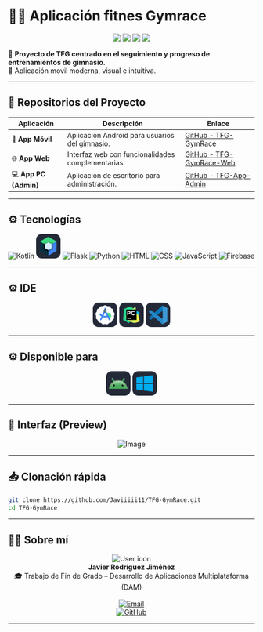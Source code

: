 # 🏋️‍♀️ Aplicación fitnes **Gymrace**

<p align="center">
  <img src="https://img.shields.io/github/stars/Javiiiii11/TFG-GymRace?style=flat-square" />
  <img src="https://img.shields.io/github/forks/Javiiiii11/TFG-GymRace?style=flat-square" />
  <img src="https://img.shields.io/github/issues/Javiiiii11/TFG-GymRace?style=flat-square" />
  <img src="https://img.shields.io/github/license/Javiiiii11/TFG-GymRace?style=flat-square" />
</p>

🎯 **Proyecto de TFG centrado en el seguimiento y progreso de entrenamientos de gimnasio.**  
📱 Aplicación movil moderna, visual e intuitiva.

---

## 🔗 Repositorios del Proyecto

<div align="center">

| Aplicación         | Descripción                                        | Enlace                                                                 |
|--------------------|----------------------------------------------------|------------------------------------------------------------------------|
| 📱 **App Móvil**      | Aplicación Android para usuarios del gimnasio.     | [GitHub - TFG-GymRace](https://github.com/Javiiiii11/TFG-GymRace)     |
| 🌐 **App Web**        | Interfaz web con funcionalidades complementarias.  | [GitHub - TFG-GymRace-Web](https://github.com/Javiiiii11/TFG-GymRace-Web) |
| 💻 **App PC (Admin)** | Aplicación de escritorio para administración.     | [GitHub - TFG-App-Admin](https://github.com/Javiiiii11/TFG-App-Admin) |

</div>

---

## ⚙️ Tecnologías

<div align="center">
  <p>
  <!-- Kotlin -->
  <img src="https://skillicons.dev/icons?i=kotlin" width="50" alt="Kotlin" />
  
  <!-- Jetpack Compose (manual) -->
  <img src="https://github.com/LelouchFR/skill-icons/blob/main/assets/jetpackcompose-auto.svg" width="50" alt="Jetpack Compose" />
  
  <!-- Flask -->
  <img src="https://skillicons.dev/icons?i=flask" width="50" alt="Flask" />
  
  <!-- Python -->
  <img src="https://skillicons.dev/icons?i=py" width="50" alt="Python" />
  
  <!-- HTML -->
  <img src="https://skillicons.dev/icons?i=html" width="50" alt="HTML" />
  
  <!-- CSS -->
  <img src="https://skillicons.dev/icons?i=css" width="50" alt="CSS" />
  
  <!-- JavaScript -->
  <img src="https://skillicons.dev/icons?i=js" width="50" alt="JavaScript" />
  
  <!-- Firebase -->
  <img src="https://skillicons.dev/icons?i=firebase" width="50" alt="Firebase" />
</p>

</div>

---
## ⚙️ IDE

<div align="center">
  <p>

  <!-- Android Studio -->
  <img src="https://raw.githubusercontent.com/LelouchFR/skill-icons/main/assets/androidstudio-auto.svg" width="50" alt="Android Studio" />

  <!-- pycharm -->
  <img src="https://github.com/LelouchFR/skill-icons/blob/main/assets/pycharm-auto.svg" width="50" alt="Android Studio" />
  
  <!-- vscode -->
  <img src="https://github.com/LelouchFR/skill-icons/blob/main/assets/vscode-auto.svg" width="50" alt="Android Studio" />
  
</p>

</div>

---
## ⚙️ Disponible para

<div align="center">
  <p>

  <!-- Android -->
  <img src="https://github.com/LelouchFR/skill-icons/blob/main/assets/android-auto.svg" width="50" alt="Android Studio" />

  <!-- windows -->
  <img src="https://github.com/LelouchFR/skill-icons/blob/main/assets/windows-auto.svg" width="50" alt="Android Studio" />

</p>

</div>

---

## 📸 Interfaz (Preview)
<div align="center">
  <img src="https://github.com/user-attachments/assets/79e9d802-fd95-421c-afaf-aa8a3cb053ad" alt="Image" width="600"/>
</div>

---

## 📥 Clonación rápida

```bash
git clone https://github.com/Javiiiii11/TFG-GymRace.git
cd TFG-GymRace
```
---

## 👨‍💻 Sobre mí

<div align="center">
  <p>
    <!-- User Icon -->
    <img src="https://img.icons8.com/ios-filled/100/000000/user.png" width="50" alt="User icon" />
    <br/>
    <strong>Javier Rodríguez Jiménez</strong>
    <br/>
    🎓 Trabajo de Fin de Grado – Desarrollo de Aplicaciones Multiplataforma (DAM)
    <br/><br/>
    <!-- Email Badge -->
    <a href="mailto:javieraplicacionesweb@gmail.com">
      <img src="https://img.shields.io/badge/Email-javieraplicacionesweb@gmail.com-red?style=flat-square&logo=gmail&logoColor=white" alt="Email" />
      <br/>
    </a>
    <!-- GitHub Badge -->
    <a href="https://github.com/Javiiiii11">
      <img src="https://img.shields.io/badge/GitHub-Javiiiii11-181717?style=flat-square&logo=github" alt="GitHub" />
    </a>
  </p>
</div>


---
